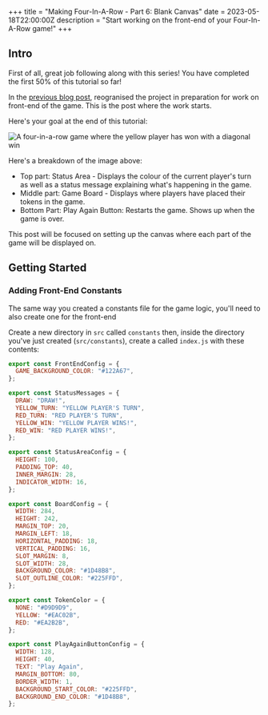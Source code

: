 +++
title = "Making Four-In-A-Row - Part 6: Blank Canvas"
date = 2023-05-18T22:00:00Z
description = "Start working on the front-end of your Four-In-A-Row game!"
+++

## Intro

First of all, great job following along with this series! You have completed the first 50% of this tutorial so far!

In the [previous blog post](@/blog/making-four-in-a-row-part-5.md), reogranised the project in preparation for work on front-end of the game. This is the post where the work starts.

Here's your goal at the end of this tutorial:

![A four-in-a-row game where the yellow player has won with a diagonal win](https://ik.imagekit.io/mune/tr:w-320,h-480/four-in-a-row-win.png)

Here's a breakdown of the image above:

- Top part: Status Area - Displays the colour of the current player's turn as well as a status message explaining what's happening in the game.
- Middle part: Game Board - Displays where players have placed their tokens in the game.
- Bottom Part: Play Again Button: Restarts the game. Shows up when the game is over.

This post will be focused on setting up the canvas where each part of the game will be displayed on.

## Getting Started

### Adding Front-End Constants

The same way you created a constants file for the game logic, you'll need to also create one for the front-end

Create a new directory in `src` called `constants` then, inside the directory you've just created (`src/constants`), create a called `index.js` with these contents:

```js
export const FrontEndConfig = {
  GAME_BACKGROUND_COLOR: "#122A67",
};

export const StatusMessages = {
  DRAW: "DRAW!",
  YELLOW_TURN: "YELLOW PLAYER'S TURN",
  RED_TURN: "RED PLAYER'S TURN",
  YELLOW_WIN: "YELLOW PLAYER WINS!",
  RED_WIN: "RED PLAYER WINS!",
};

export const StatusAreaConfig = {
  HEIGHT: 100,
  PADDING_TOP: 40,
  INNER_MARGIN: 28,
  INDICATOR_WIDTH: 16,
};

export const BoardConfig = {
  WIDTH: 284,
  HEIGHT: 242,
  MARGIN_TOP: 20,
  MARGIN_LEFT: 18,
  HORIZONTAL_PADDING: 18,
  VERTICAL_PADDING: 16,
  SLOT_MARGIN: 8,
  SLOT_WIDTH: 28,
  BACKGROUND_COLOR: "#1D48B8",
  SLOT_OUTLINE_COLOR: "#225FFD",
};

export const TokenColor = {
  NONE: "#D9D9D9",
  YELLOW: "#EAC02B",
  RED: "#EA2B2B",
};

export const PlayAgainButtonConfig = {
  WIDTH: 128,
  HEIGHT: 40,
  TEXT: "Play Again",
  MARGIN_BOTTOM: 80,
  BORDER_WIDTH: 1,
  BACKGROUND_START_COLOR: "#225FFD",
  BACKGROUND_END_COLOR: "#1D48B8",
};
```
